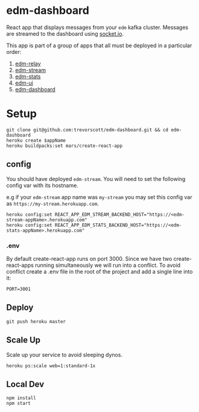 # edm-dashboard

React app that displays messages from your `edm` kafka cluster. Messages are streamed to the dashboard using [socket.io](https://socket.io/).

This app is part of a group of apps that all must be deployed in a particular order:

1. [edm-relay](https://github.com/trevorscott/edm-relay)
1. [edm-stream](https://github.com/trevorscott/edm-stream)
1. [edm-stats](https://github.com/trevorscott/edm-stats)
1. [edm-ui](https://github.com/trevorscott/edm-ui)
1. [edm-dashboard](https://github.com/trevorscott/edm-dashboard)

# Setup

```
git clone git@github.com:trevorscott/edm-dashboard.git && cd edm-dashboard
heroku create $appName
heroku buildpacks:set mars/create-react-app
```

## config

You should have deployed `edm-stream`. You will need to set the following config var with its hostname.

e.g if your `edm-stream` app name was `my-stream` you may set this config var as `https://my-stream.herokuapp.com`.

```
heroku config:set REACT_APP_EDM_STREAM_BACKEND_HOST="https://<edm-stream-appName>.herokuapp.com"
heroku config:set REACT_APP_EDM_STATS_BACKEND_HOST="https://<edm-stats-appName>.herokuapp.com"
```
### .env

By default create-react-app runs on port 3000. Since we have two create-react-apps running simultaneously we will run into a conflict. To avoid conflict create a .env file in the root of the project and add a single line into it:

```
PORT=3001
```

## Deploy
```
git push heroku master
```

## Scale Up

Scale up your service to avoid sleeping dynos.

```
heroku ps:scale web=1:standard-1x
```

## Local Dev

```
npm install
npm start
```
